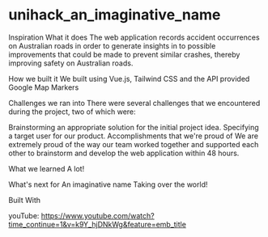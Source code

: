 # unihack_an_imaginative_name

Inspiration
What it does
The web application records accident occurrences on Australian roads in order to generate insights in to possible improvements that could be made to prevent similar crashes, thereby improving safety on Australian roads.

How we built it
We built using Vue.js, Tailwind CSS and the API provided Google Map Markers

Challenges we ran into
There were several challenges that we encountered during the project, two of which were:

Brainstorming an appropriate solution for the initial project idea.
Specifying a target user for our product.
Accomplishments that we're proud of
We are extremely proud of the way our team worked together and supported each other to brainstorm and develop the web application within 48 hours.

What we learned
A lot!

What's next for An imaginative name
Taking over the world!

Built With


youTube: https://www.youtube.com/watch?time_continue=1&v=k9Y_hjDNkWg&feature=emb_title
